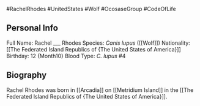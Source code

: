 #RachelRhodes #UnitedStates #Wolf #OcosaseGroup #CodeOfLife
## Personal Info

Full Name: Rachel ___ Rhodes
Species: _Canis lupus_ ([[Wolf]])
Nationality: [[The Federated Island Republics of {The United States of America}]]
Birthday: 12 {Month10}
Blood Type: _C. lupus_ #4

## Biography

Rachel Rhodes was born in [[Arcadia]] on [[Metridium Island]] in the [[The Federated Island Republics of {The United States of America}]].